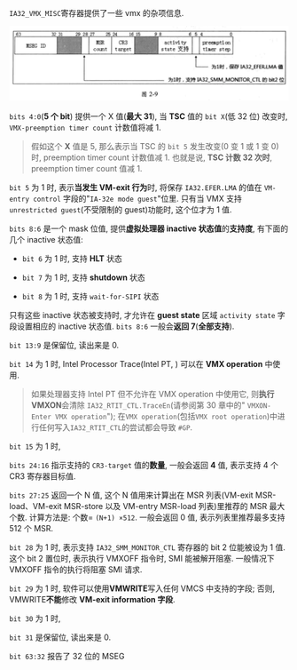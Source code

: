 

`IA32_VMX_MISC`寄存器提供了一些 vmx 的杂项信息.

![2020-06-28-23-20-30.png](./images/2020-06-28-23-20-30.png)

`bits 4:0`(**5 个 bit**) 提供一个 X 值(**最大 31**), 当 **TSC** 值的 `bit X`(低 32 位) 改变时, `VMX-preemption timer count` 计数值将减 1.

>假如这个 **X** 值是 5, 那么表示当 TSC 的 `bit 5` 发生改变(0 变 1 或 1 变 0) 时, preemption timer count 计数值减 1. 也就是说, **TSC 计数 32 次时**, preemption timer count 值减 1.

`bit 5` 为 1 时, 表示**当发生 VM-exit 行为**时, 将保存 `IA32.EFER.LMA` 的值在 `VM-entry control` 字段的"`IA-32e mode guest`"位里. 只有当 VMX 支持 `unrestricted guest`(不受限制的 guest)功能时, 这个位才为 1 值.

`bits 8:6` 是一个 mask 位值, 提供**虚拟处理器 inactive 状态值**的**支持度**, 有下面的几个 inactive 状态值:

* `bit 6` 为 1 时, 支持 **HLT** 状态

* `bit 7` 为 1 时, 支持 **shutdown** 状态

* `bit 8` 为 1 时, 支持 `wait-for-SIPI` 状态

只有这些 inactive 状态被支持时, 才允许在 **guest state** 区域 `activity state` 字段设置相应的 inactive 状态值. `bits 8:6` 一般会**返回 7**(**全部支持**).

`bit 13:9` 是保留位, 读出来是 0.

`bit 14` 为 1 时, Intel Processor Trace(Intel PT, ) 可以在 **VMX operation** 中使用.

> 如果处理器支持 Intel PT 但不允许在 VMX operation 中使用它, 则**执行 VMXON**会清除 `IA32_RTIT_CTL.TraceEn`(请参阅第 30 章中的" `VMXON-Enter VMX operation`"); 在`VMX operation`(包括`VMX root operation`)中进行任何写入`IA32_RTIT_CTL`的尝试都会导致 `#GP`.

`bit 15` 为 1 时,

`bits 24:16` 指示支持的 `CR3-target` 值的**数量**, 一般会返回 **4** 值, 表示支持 4 个 CR3 寄存器目标值.

`bits 27:25` 返回一个 N 值, 这个 N 值用来计算出在 MSR 列表(VM-exit MSR-load、VM-exit MSR-store 以及 VM-entry MSR-load 列表)里推荐的 MSR 最大个数. 计算方法是: 个数= `(N+1) ×512`. 一般会返回 0 值, 表示列表里推荐最多支持 512 个 MSR.

`bit 28` 为 1 时, 表示支持 `IA32_SMM_MONITOR_CTL` 寄存器的 bit 2 位能被设为 1 值. 这个 bit 2 置位时, 表示执行 VMXOFF 指令时, SMI 能被解开阻塞. 一般情况下  VMXOFF 指令的执行将阻塞 SMI 请求.

`bit 29` 为 1 时, 软件可以使用**VMWRITE**写入任何 VMCS 中支持的字段; 否则, VMWRITE**不能**修改 **VM-exit information 字段**.

`bit 30` 为 1 时,

`bit 31` 是保留位, 读出来是 0.

`bit 63:32` 报告了 32 位的 MSEG


